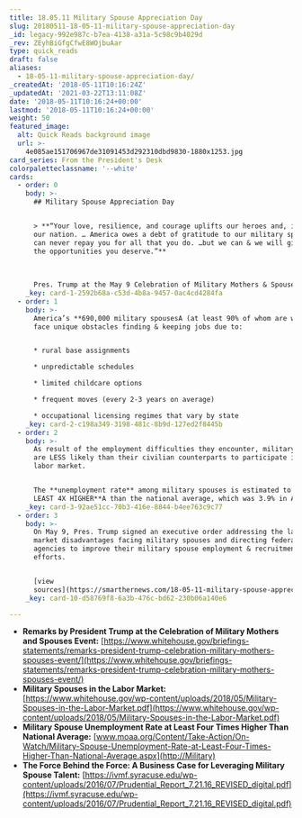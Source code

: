 ```yaml
---
title: 18.05.11 Military Spouse Appreciation Day
slug: 20180511-18-05-11-military-spouse-appreciation-day
_id: legacy-992e987c-b7ea-4138-a31a-5c98c9b4029d
_rev: ZEyhBiGfgCfwE8WOjbuAar
type: quick_reads
draft: false
aliases:
  - 18-05-11-military-spouse-appreciation-day/
_createdAt: '2018-05-11T10:16:24Z'
_updatedAt: '2021-03-22T13:11:08Z'
date: '2018-05-11T10:16:24+00:00'
lastmod: '2018-05-11T10:16:24+00:00'
weight: 50
featured_image:
  alt: Quick Reads background image
  url: >-
    4e085ae151706967de31091453d292310dbd9830-1880x1253.jpg
card_series: From the President's Desk
colorpaletteclassname: '--white'
cards:
  - order: 0
    body: >-
      ## Military Spouse Appreciation Day


      > **“Your love, resilience, and courage uplifts our heroes and, indeed,
      our nation. … America owes a debt of gratitude to our military spouses. We
      can never repay you for all that you do. …but we can & we will give you
      the opportunities you deserve.”**  
        
        
        
      Pres. Trump at the May 9 Celebration of Military Mothers & Spouses Event
    _key: card-1-2592b68a-c53d-4b8a-9457-0ac4cd4284fa
  - order: 1
    body: >-
      America’s **690,000 military spousesA (at least 90% of whom are women)**A
      face unique obstacles finding & keeping jobs due to:


      * rural base assignments

      * unpredictable schedules

      * limited childcare options

      * frequent moves (every 2-3 years on average)

      * occupational licensing regimes that vary by state
    _key: card-2-c198a349-3198-481c-8b9d-127ed2f8445b
  - order: 2
    body: >-
      As result of the employment difficulties they encounter, military spouses
      are LESS likely than their civilian counterparts to participate in the
      labor market.


      The **unemployment rate** among military spouses is estimated to be **AT
      LEAST 4X HIGHER**A than the national average, which was 3.9% in April.
    _key: card-3-92ae51cc-70b3-416e-8844-b4ee763c9c77
  - order: 3
    body: >-
      On May 9, Pres. Trump signed an executive order addressing the labor
      market disadvantages facing military spouses and directing federal
      agencies to improve their military spouse employment & recruitment
      efforts.


      [view
      sources](https://smarthernews.com/18-05-11-military-spouse-appreciation-day/)
    _key: card-10-d58769f8-6a3b-476c-bd62-230b06a140e6

---
```

* **Remarks by President Trump at the Celebration of Military Mothers and Spouses Event:** [https://www.whitehouse.gov/briefings-statements/remarks-president-trump-celebration-military-mothers-spouses-event/](https://www.whitehouse.gov/briefings-statements/remarks-president-trump-celebration-military-mothers-spouses-event/)
* **Military Spouses in the Labor Market:** [https://www.whitehouse.gov/wp-content/uploads/2018/05/Military-Spouses-in-the-Labor-Market.pdf](https://www.whitehouse.gov/wp-content/uploads/2018/05/Military-Spouses-in-the-Labor-Market.pdf)
* **Military Spouse Unemployment Rate at Least Four Times Higher Than National Average:** [www.moaa.org/Content/Take-Action/On-Watch/Military-Spouse-Unemployment-Rate-at-Least-Four-Times-Higher-Than-National-Average.aspx](http://Military)
* **The Force Behind the Force: A Business Case for Leveraging Military Spouse Talent:** [https://ivmf.syracuse.edu/wp-content/uploads/2016/07/Prudential_Report_7.21.16_REVISED_digital.pdf](https://ivmf.syracuse.edu/wp-content/uploads/2016/07/Prudential_Report_7.21.16_REVISED_digital.pdf)